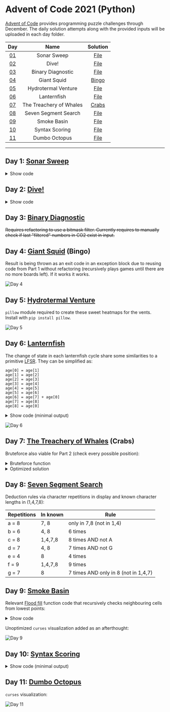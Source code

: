 # Advent of Code 2021 (Python)

[Advent of Code](https://adventofcode.com/) provides programming puzzle challenges through December. The daily solution attempts along with the provided inputs will be uploaded in each day folder.
  
Day | Name | Solution
:---:|:---:|:---:
[01](#day-1-sonar-sweep) | Sonar Sweep | [File](advent1/advent1.py)
[02](#day-2-dive) | Dive! | [File](advent2/advent2.py)
[03](#day-3-binary-diagnostic) | Binary Diagnostic | [File](advent3/advent3.py)
[04](#day-4-giant-squid-bingo) | Giant Squid | [Bingo](advent4/advent4.py)
[05](#day-5-hydrotermal-venture) | Hydrotermal Venture | [File](advent5/advent5.py)
[06](#day-6-lanternfish) | Lanternfish | [File](advent6/advent6.py)
[07](#day-7-the-treachery-of-whales-crabs) | The Treachery of Whales | [Crabs](advent7/advent7.py)
[08](#day-8-seven-segment-search) | Seven Segment Search | [File](advent8/advent8.py)
[09](#day-9-smoke-basin) | Smoke Basin | [File](advent9/advent9.py)
[10](#day-10-syntax-scoring) | Syntax Scoring | [File](advent10/advent10.py)
[11](#day-11-dumbo-octopus) | Dumbo Octopus | [File](advent11/advent11.py)
---

## Day 1: [Sonar Sweep](advent1/advent1.py)

<details>
  <summary>Show code</summary>

```python
with open("input1") as f:
    lines = f.readlines()

def triple_sum(key):  # sum range(3)
    total = 0
    if (key+2) < len(lines):
        for i in range(3):
            total += int(lines[i+key])
    return total

def part(part):
    count = prev = 0
    for key in range(len(lines)):
        # sum from part context
        num = int(lines[key]) if part==1 else triple_sum(key)
        if num > prev and prev != 0:
            count += 1
        prev = num
    return count

print("[+] Part 1:", part(1))
print("[+] Part 2:", part(2))
```
</details>

## Day 2: [Dive!](advent2/advent2.py)

<details>
  <summary>Show code</summary>
  
```python
with open("input2") as f:
    lines = f.readlines()

def part1():
    forward = depth = 0
    for i in lines:
        if "forward" in i:
            forward += int(i[-2:-1])
        elif "up" in i:
            depth -= int(i[-2:-1])
        elif "down" in i:
            depth += int(i[-2:-1])
    return(forward * depth)

def part2():
    forward = depth = aim = 0
    for i in lines:
        if "forward" in i:
            forward += int(i[-2:-1])
            depth += aim * int(i[-2:-1])
        elif "up" in i:
            aim -= int(i[-2:-1])
        elif "down" in i:
            aim += int(i[-2:-1])
    return(forward * depth)

print("[+] Part 1:", part1())
print("[+] Part 2:", part2())
```
</details>

## Day 3: [Binary Diagnostic](advent3/advent3.py)

~~Requires refactoring to use a bitmask filter. Currently requires to manually check if last "filtered" numbers in CO2 exist in input.~~

## Day 4: [Giant Squid](advent4/advent4.py) (Bingo)

Result is being thrown as an exit code in an exception block due to reusing code from Part 1 without refactoring (recursively plays games until there are no more boards left).
If it works it works.

![Day 4](img/day4out.png)

## Day 5: [Hydrotermal Venture](advent5/advent5.py)

`pillow` module required to create these sweet heatmaps for the vents. Install with `pip install pillow`.

![Day 5](img/day5out.png)

## Day 6: [Lanternfish](advent6/advent6.py)

The change of state in each lanternfish cycle share some similarities to a primitive [LFSR](https://en.wikipedia.org/wiki/Linear-feedback_shift_register). They can be simplified as:

```
age[0] = age[1]
age[1] = age[2]
age[2] = age[3]
age[3] = age[4]
age[4] = age[5]
age[5] = age[6]
age[6] = age[7] + age[0]
age[7] = age[8]
age[8] = age[0]
```

<details>
  <summary>Show code (minimal output)</summary>

```python
with open("input6") as f:
    lines = f.readlines() 
fish = lines[0].strip().split(",")

def reset_age():
    age = [0]*9
    for i in range(len(fish)):
        age[int(fish[i])] += 1
    return age

def timeline(days):
    age = reset_age()
    for i in range(1,days+1):
        aux = age[0]
        for j in range(len(age)):
            if j != 8:
                age[j] = age[j+1]
        age[6] += aux
        age[8] = aux
        
        count = 0
        for k in range(len(age)):
            count += age[k]
    
    return count
    
part1 = timeline(80)
part2 = timeline(256)
print("[+] Day 80 =", part1)
print("[+] Day 256 =", part2)
```
</details>

![Day 6](img/day6out.png)

## Day 7: [The Treachery of Whales](advent7/advent7.py) (Crabs)

Bruteforce also viable for Part 2 (check every possible position):

<details>
  <summary>Bruteforce function</summary>

```python
fuel = pos = 0
for i in range(max(crabs)):
    tmp = 0
    for j in crabs:
        dif = abs(i - j)
        tmp += dif * (dif+1) // 2
    if tmp < fuel or fuel == 0:
        fuel = tmp
        pos = i
print("[+] Position =", pos, "/ Fuel =", fuel)
```
</details>

<details>
  <summary>Optimized solution</summary>

```python
with open("input7") as f:
    crabs = [int(i) for i in f.readlines()[0].strip().split(",")]

median = sorted(crabs)[len(crabs)//2]
fuel = sum([abs(median-i) for i in crabs])
print("[+] Part 1: Median =", median, "/ Fuel =", fuel)

mean = sum(crabs)//len(crabs)
fuel = sum([abs(mean-i) * (abs(mean-i)+1) // 2 for i in crabs])
print("[+] Part 2: Mean =", mean, "/ Fuel =", fuel)
```
</details>

## Day 8: [Seven Segment Search](advent8/advent8.py)

Deduction rules via character repetitions in display and known character lengths in (1,4,7,8):

Repetitions | In known | Rule
------------|----------|-------------------------
a = 8       | 7, 8     | only in 7,8 (not in 1,4)
b = 6       | 4, 8     | 6 times
c = 8       | 1,4,7,8  | 8 times AND not A
d = 7       | 4, 8     | 7 times AND not G
e = 4       | 8        | 4 times
f = 9       | 1,4,7,8  | 9 times
g = 7       | 8        | 7 times AND only in 8 (not in 1,4,7)

## Day 9: [Smoke Basin](advent9/advent9.py)

Relevant [Flood fill](https://en.wikipedia.org/wiki/Flood_fill) function code that recursively checks neighbouring cells from lowest points:

<details>
  <summary>Show code</summary>

```python
def check(x,y,part):
    global size; height = 0
    
    c = mat[x][y]   # current position
    d = {           # direction (x,y) modifier
        "up"    : (-1,0) if x > 0 else (0,0),
        "down"  : (+1,0) if x < len(mat)-1 else (0,0),
        "left"  : (0,-1) if y > 0 else (0,0),
        "right" : (0,+1) if y < len(mat[0])-1 else (0,0)
    }
    
    if part == 1:  # check directions
        if all(c <= mat[x + d[i][0]][y + d[i][1]] for i in d):
            height += c+1
            lows.append((x,y))
            visited.append((x,y))
        return height
    
    elif part == 2:  # check recursively if not visited
        for i in d:
            xn = x + d[i][0]; yn = y + d[i][1]
            if (xn,yn) not in visited and mat[xn][yn] != 9:
                size += 1
                visited.append((xn,yn))
                check(xn,yn,2)
```
</details>

Unoptimized `curses` visualization added as an afterthought:

![Day 9](img/day9out.gif)

## Day 10: [Syntax Scoring](advent10/advent10.py)

<details>
  <summary>Show code (minimal output)</summary>

```python
with open("input10") as f:
    lines = [l.strip() for l in f.readlines()]

op = { "(":")", "[":"]", "{":"}", "<":">" }
ed = { ")":"(", "]":"[", "}":"{", ">":"<" }
points = { ")":(3,1), "]":(57,2), "}":(1197,3), ">":(25137,4) }

p1 = 0
p2 = []

for l in lines:
    queue = []
    corrupt = False
    for c in l:
        if c in op:
            queue.append(c)  # add open brackets to queue
        else:
            if queue[-1] == ed[c]:
                queue.pop()  # remove bracket if closed
            else:
                corrupt = True
                p1 += points[c][0]
                break
    
    if not corrupt:  # part 2
        complete = []
        score = 0
        # reverse queue and translate into closed bracket
        for c in reversed(queue):
            complete.append(op[c])
            score = (score*5) + points[complete[-1]][1]
        p2.append(score)
     
print("[+] Part 1 Result: ", p1)
result = sorted(p2)[len(p2)//2]
print("[+] Part 2 Result: ", result)
```
</details>

## Day 11: [Dumbo Octopus](advent11/advent11.py)

`curses` visualization:

![Day 11](img/day11out.gif)

